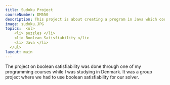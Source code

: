 ```yaml
---
title: Sudoku Project
courseNumber: DM550
description: This project is about creating a program in Java which could solve sudoku puzzles.
image: sudoku.JPG
topics:  <ul>
    <li> puzzles </li>
    <li> Boolean Satisfiability </li>
    <li> Java </li>
  </ul>
layout: main
---
```


The project on boolean satisfiability was done through one of my programming courses while I was studying in Denmark. 
It was a group project where we had to use boolean satisfiability for our solver.
